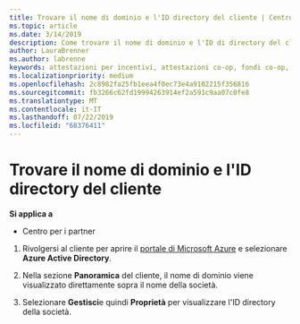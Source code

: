```yaml
---
title: Trovare il nome di dominio e l'ID directory del cliente | Centro per i partner
ms.topic: article
ms.date: 3/14/2019
description: Come trovare il nome di dominio e l'ID di directory del cliente quando si invia un'attestazione
author: LauraBrenner
ms.author: labrenne
keywords: attestazioni per incentivi, attestazioni co-op, fondi co-op, OSA, ISV, associazione di ricavi, nome di dominio, ID directory
ms.localizationpriority: medium
ms.openlocfilehash: 2c8982fa25fb1eea4f0ec73e4a9102215f356816
ms.sourcegitcommit: fb3266c62fd19994263914ef2a591c9aa07c0fe8
ms.translationtype: MT
ms.contentlocale: it-IT
ms.lasthandoff: 07/22/2019
ms.locfileid: "68376411"
---
```

# <a name="find-your-customers-domain-name-and-directory-id"></a>Trovare il nome di dominio e l'ID directory del cliente

**Si applica a**

-  Centro per i partner

1.  Rivolgersi al cliente per aprire il [portale di Microsoft Azure](https://ms.portal.azure.com/#home) e selezionare **Azure Active Directory**. 

2.  Nella sezione **Panoramica** del cliente, il nome di dominio viene visualizzato direttamente sopra il nome della società.  

3.  Selezionare **Gestisci**e quindi **Proprietà** per visualizzare l'ID directory della società.
